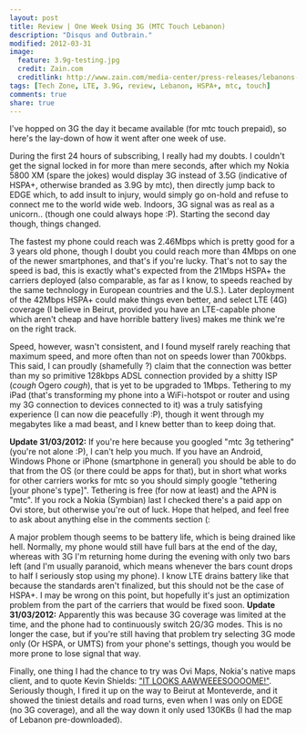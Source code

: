 ```yaml
---
layout: post
title: Review | One Week Using 3G (MTC Touch Lebanon)
description: "Disqus and Outbrain."
modified: 2012-03-31
image:
  feature: 3.9g-testing.jpg
  credit: Zain.com
  creditlink: http://www.zain.com/media-center/press-releases/lebanons-mtc-touch-demonstrates-forthcoming-hi-speed-internet-39g-hspa-services/
tags: [Tech Zone, LTE, 3.9G, review, Lebanon, HSPA+, mtc, touch]
comments: true
share: true
---
```


I've hopped on 3G the day it became available (for mtc touch prepaid), so here's the lay-down of how it went after one week of use.

During the first 24 hours of subscribing, I really had my doubts. I couldn't get the signal locked in for more than mere seconds, after which my Nokia 5800 XM (spare the jokes) would display 3G instead of 3.5G (indicative of HSPA+, otherwise branded as 3.9G by mtc), then directly jump back to EDGE which, to add insult to injury, would simply go on-hold and refuse to connect me to the world wide web. Indoors, 3G signal was as real as a unicorn.. (though one could always hope :P). Starting the second day though, things changed.

The fastest my phone could reach was 2.46Mbps which is pretty good for a 3 years old phone, though I doubt you could reach more than 4Mbps on one of the newer smartphones, and that's if you're lucky. That's not to say the speed is bad, this is exactly what's expected from the 21Mbps HSPA+ the carriers deployed (also comparable, as far as I know, to speeds reached by the same technology in European countries and the U.S.). Later deployment of the 42Mbps HSPA+ could make things even better, and select LTE (4G) coverage (I believe in Beirut, provided you have an LTE-capable phone which aren't cheap and have horrible battery lives) makes me think we're on the right track.

Speed, however, wasn't consistent, and I found myself rarely reaching that maximum speed, and more often than not on speeds lower than 700kbps. This said, I can proudly (shamefully ?) claim that the connection was better than my so primitive 128kbps ADSL connection provided by a shitty ISP (*cough* Ogero *cough*), that is yet to be upgraded to 1Mbps. Tethering to my iPad (that's transforming my phone into a WiFi-hotspot or router and using my 3G connection to devices connected to it) was a truly satisfying experience (I can now die peacefully :P), though it went through my megabytes like a mad beast, and I knew better than to keep doing that.

**Update 31/03/2012:** If you're here because you googled "mtc 3g tethering" (you're not alone :P), I can't help you much. If you have an Android, Windows Phone or iPhone (smartphone in general) you should be able to do that from the OS (or there could be apps for that), but in short what works for other carriers works for mtc so you should simply google "tethering [your phone's type]". Tethering is free (for now at least) and the APN is "mtc". If you rock a Nokia (Symbian) last I checked there's a paid app on Ovi store, but otherwise you're out of luck. Hope that helped, and feel free to ask about anything else in the comments section (: 

A major problem though seems to be battery life, which is being drained like hell. Normally, my phone would still have full bars at the end of the day, whereas with 3G I'm returning home during the evening with only two bars left (and I'm usually paranoid, which means whenever the bars count drops to half I seriously stop using my phone). I know LTE drains battery like that because the standards aren't finalized, but this should not be the case of HSPA+. I may be wrong on this point, but hopefully it's just an optimization problem from the part of the carriers that would be fixed soon. **Update 31/03/2012:** Apparently this was because 3G coverage was limited at the time, and the phone had to continuously switch 2G/3G modes. This is no longer the case, but if you're still having that problem try selecting 3G mode only (Or HSPA, or UMTS) from your phone's settings, though you would be more prone to lose signal that way.

Finally, one thing I had the chance to try was Ovi Maps, Nokia's native maps client, and to quote Kevin Shields: ["IT LOOKS AAWWEEESOOOOME!"](http://www.theverge.com/2011/10/26/2517319/kevin-shields-pulls-a-ballmer-at-nokia-world-2011). Seriously though, I fired it up on the way to Beirut at Monteverde, and it showed the tiniest details and road turns, even when I was only on EDGE (no 3G coverage), and all the way down it only used 130KBs (I had the map of Lebanon pre-downloaded).

